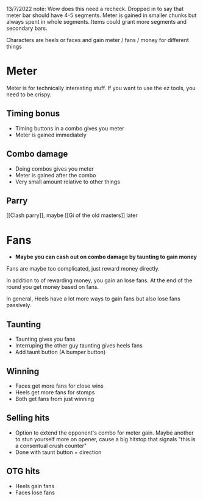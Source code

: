13/7/2022 note: Wow does this need a recheck. Dropped in to say that meter bar should have 4-5 segments. Meter is gained in smaller chunks but always spent in whole segments. Items could grant more segments and secondary bars.

Characters are heels or faces and gain meter / fans / money for different things

# Meter
Meter is for technically interesting stuff. If you want to use the ez tools, you need to be crispy.

## Timing bonus
- Timing buttons in a combo gives you meter
- Meter is gained immediately

## Combo damage
- Doing combos gives you meter
- Meter is gained after the combo
- Very small amount relative to other things

## Parry
[[Clash parry]], maybe [[Gi of the old masters]] later

# Fans
- **Maybe you can cash out on combo damage by taunting to gain money**

Fans are maybe too complicated, just reward money directly.

In addition to of rewarding money, you gain an lose fans. At the end of the round you get money based on fans.

In general, Heels have a lot more ways to gain fans but also lose fans passively.

## Taunting
- Taunting gives you fans
- Interruping the other guy taunting gives heels fans
- Add taunt button (A bumper button)

## Winning
- Faces get more fans for close wins
- Heels get more fans for stomps
- Both get fans from just winning

## Selling hits
- Option to extend the opponent's combo for meter gain. Maybe another to stun yourself more on opener, cause a big hitstop that signals "this is a consentual crush counter"
- Done with taunt button + direction

## OTG hits
- Heels gain fans
- Faces lose fans

